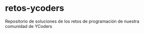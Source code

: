 # retos-ycoders
Repositorio de soluciones de los retos de programación de nuestra comunidad de YCoders
